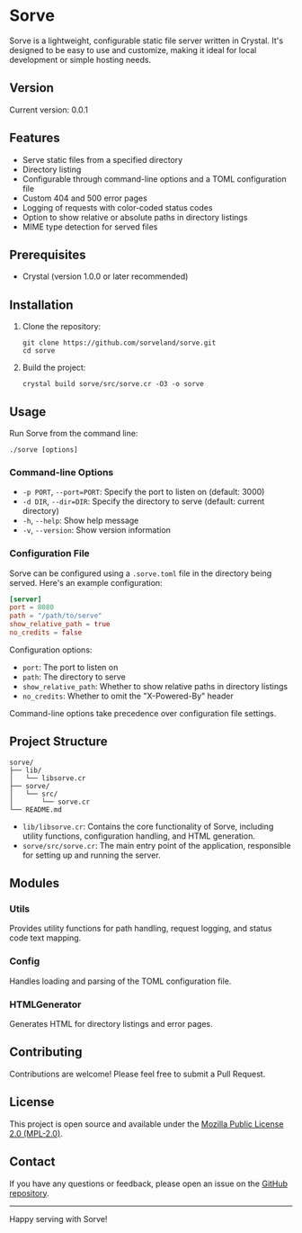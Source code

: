 # Sorve

Sorve is a lightweight, configurable static file server written in Crystal. It's designed to be easy to use and customize, making it ideal for local development or simple hosting needs.

## Version

Current version: 0.0.1

## Features

- Serve static files from a specified directory
- Directory listing
- Configurable through command-line options and a TOML configuration file
- Custom 404 and 500 error pages
- Logging of requests with color-coded status codes
- Option to show relative or absolute paths in directory listings
- MIME type detection for served files

## Prerequisites

- Crystal (version 1.0.0 or later recommended)

## Installation

1. Clone the repository:
   ```
   git clone https://github.com/sorveland/sorve.git
   cd sorve
   ```

2. Build the project:
   ```
   crystal build sorve/src/sorve.cr -O3 -o sorve
   ```

## Usage

Run Sorve from the command line:

```
./sorve [options]
```

### Command-line Options

- `-p PORT`, `--port=PORT`: Specify the port to listen on (default: 3000)
- `-d DIR`, `--dir=DIR`: Specify the directory to serve (default: current directory)
- `-h`, `--help`: Show help message
- `-v`, `--version`: Show version information

### Configuration File

Sorve can be configured using a `.sorve.toml` file in the directory being served. Here's an example configuration:

```toml
[server]
port = 8080
path = "/path/to/serve"
show_relative_path = true
no_credits = false
```

Configuration options:

- `port`: The port to listen on
- `path`: The directory to serve
- `show_relative_path`: Whether to show relative paths in directory listings
- `no_credits`: Whether to omit the "X-Powered-By" header

Command-line options take precedence over configuration file settings.

## Project Structure

```
sorve/
├── lib/
│   └── libsorve.cr
├── sorve/
│   └── src/
│       └── sorve.cr
└── README.md
```

- `lib/libsorve.cr`: Contains the core functionality of Sorve, including utility functions, configuration handling, and HTML generation.
- `sorve/src/sorve.cr`: The main entry point of the application, responsible for setting up and running the server.

## Modules

### Utils

Provides utility functions for path handling, request logging, and status code text mapping.

### Config

Handles loading and parsing of the TOML configuration file.

### HTMLGenerator

Generates HTML for directory listings and error pages.

## Contributing

Contributions are welcome! Please feel free to submit a Pull Request.

## License

This project is open source and available under the [Mozilla Public License 2.0 (MPL-2.0)](LICENSE).

## Contact

If you have any questions or feedback, please open an issue on the [GitHub repository](https://github.com/sorveland/sorve).

---

Happy serving with Sorve!
